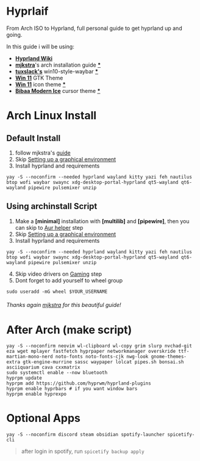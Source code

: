 # Hyprlaif
From Arch ISO to Hyprland, full personal guide to get hyprland up and going.

In this guide i will be using:  
- [**Hyprland Wiki**](https://wiki.hypr.land/)
- [**mjkstra**](https://github.com/mjkstra)'s arch installation guide [**\***](https://github.com/login/oauth/authorize?client_id=7e0a3cd836d3e544dbd9&redirect_uri=https%3A%2F%2Fgist.github.com%2Fauth%2Fgithub%2Fcallback%3Freturn_to%3Dhttps%253A%252F%252Fgist.github.com%252Fmjkstra%252F96ce7a5689d753e7a6bdd92cdc169bae&response_type=code&state=82c02c7f7de6377f5ca6525534b6c1f05a317cecf7f637d85ed19eb62c84c38b)
- [**tuxslack's**](https://github.com/tuxslack) win10-style-waybar [**\***](https://github.com/tuxslack/win10-style-waybar/tree/main?tab=readme-ov-file#MIT-1-ov-file)
- [**Win 11**](https://www.gnome-look.org/p/2278411) GTK Theme
- [**Win 11**](https://www.gnome-look.org/p/1546069) icon theme [**\***](https://github.com/yeyushengfan258/Win11-icon-theme)
- [**Bibaa Modern Ice**](https://www.gnome-look.org/p/1197198) cursor theme [**\***](https://github.com/ful1e5/Bibata_Cursor)

# Arch Linux Install
## Default Install
1. follow mjkstra's [guide](https://gist.github.com/mjkstra/96ce7a5689d753e7a6bdd92cdc169bae)
2. Skip [Setting up a graphical environment](https://gist.github.com/mjkstra/96ce7a5689d753e7a6bdd92cdc169bae#setting-up-a-graphical-environment)
3. Install hyprland and requirements
```
yay -S --noconfirm --needed hyprland wayland kitty yazi feh nautilus btop wofi waybar swaync xdg-desktop-portal-hyprland qt5-wayland qt6-wayland pipewire pulsemixer unzip
```

## Using archinstall Script
1. Make a **[minimal]** installation with **[multilib]** and **[pipewire]**, then you can skip to [Aur helper](https://gist.github.com/mjkstra/96ce7a5689d753e7a6bdd92cdc169bae#aur-helper-and-additional-packages-installation) step
2. Skip [Setting up a graphical environment](https://gist.github.com/mjkstra/96ce7a5689d753e7a6bdd92cdc169bae#setting-up-a-graphical-environment)
3. Install hyprland and requirements
```
yay -S --noconfirm --needed hyprland wayland kitty yazi feh nautilus btop wofi waybar swaync xdg-desktop-portal-hyprland qt5-wayland qt6-wayland pipewire pulsemixer unzip
```
4. Skip video drivers on [Gaming](https://gist.github.com/mjkstra/96ce7a5689d753e7a6bdd92cdc169bae#gaming) step
5. Dont forget to add yourself to wheel group
```
sudo useradd -mG wheel $YOUR_USERNAME
```  
###### Thanks again [mjkstra](https://github.com/mjkstra) for this beautiful guide!

# After Arch (make script)
```
yay -S --noconfirm neovim wl-clipboard wl-copy grim slurp nvchad-git eza wget mplayer fastfetch hyprpaper networkmanager overskride ttf-martian-mono-nerd noto-fonts noto-fonts-cjk nwg-look gnome-themes-extra gtk-engine-murrine sassc waypaper lolcat pipes.sh bonsai.sh asciiquarium cava cxxmatrix
sudo systemctl enable --now bluetooth
hyprpm update
hyprpm add https://github.com/hyprwm/hyprland-plugins
hyprpm enable hyprbars # if you want window bars
hyprpm enable hyprexpo
```  

# Optional Apps
```
yay -S --noconfirm discord steam obsidian spotify-launcher spicetify-cli
```
> after login in spotify, run `spicetify backup apply`
